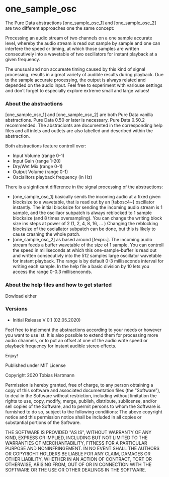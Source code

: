 # one_sample_osc



The Pure Data abstractions [one_sample_osc_1] and [one_sample_osc_2] are two different approaches one the same concept:

Processing an audio stream of two channels on a one sample accurate level, whereby the audio stream is read out sample by sample and one can interfere the speed or timing, at which those samples are written consecutively into a wavetable of two oscillators for instant playback at a given frequency. 

The unusual and non accureate timing caused by this kind of signal processing, results in a great variety of audible results during playback. Due to the sample accurate processing, the output is always related and depended on the audio input. Feel free to experiment with variouse settings and don’t forget to especially explore extreme small and large values!



### About the abstractions 

[one_sample_osc_1] and [one_sample_osc_2] are both Pure Data vanilla abstractions. 
Pure Data 0.50 or later is necessary. Pure Data 0.50.2 recommended.
The abstracionts are documented in the corresponding help files and all inlets and outlets are also labelled and described within the abstraction.

Both abstractions feature controll over:

- Input Volume (range 0-1)
- Input Gain (range 1-20)
- Dry/Wet Mix (range 0-1)
- Output Volume (range 0-1)
- Oscialltors playback frequency (in Hz)

There is a siginficant difference in the signal processing of the abstractions:

- [one_sample_osc_1] basically sends the incoming audio at a fixed given blocksize to a wavetable, that is read out by an [tabosc4~] oscillator instantly. The initial blocksize for sending the incoming audio stream is 1 sample, and the oscillaor subpatch is always reblocked to 1 sample blocksize (and 8 times oversampling). You can change the writing block size ins steps at power of 2 (1, 2, 4, 8, 16, … ) Changing the reblocking blocksize of the osciallator subpatch can be done, but this is likely to cause crashing the whole patch. 
- [one_sample_osc_2] as based around [fexpr~]. The incoming audio stream feeds a buffer wavetable of the size of 1 sample. You can controll the speed in milliseconds at which this one-sample-buffer is read out and written consecutivly into the 512 samples large oscillator wavetable for instant playback. The range is by default 0-3 milliseconds interval for writing each sample. In the help file a basic division by 10 lets you access the range 0-0.3 millisenconds.



### About the help files and how to get started

Dowload either 



### Versions

- Initial Release V 0.1 (02.05.2020)





Feel free to inplement the abstractions according to your needs or however you want to use ist.
It is also possible to extend them for processing more audio channels, or to put an offset at one of the audio write speed or playback frequency for instant audible stereo effects. 

Enjoy!











Published under MIT License

Copyright 2020 Tobias Hartmann 

Permission is hereby granted, free of charge, to any person obtaining a copy of this software and associated documentation files (the "Software"), to deal in the Software without restriction, including without limitation the rights to use, copy, modify, merge, publish, distribute, sublicense, and/or sell copies of the Software, and to permit persons to whom the Software is furnished to do so, subject to the following conditions: The above copyright notice and this permission notice shall be included in all copies or substantial portions of the Software. 

THE SOFTWARE IS PROVIDED "AS IS", WITHOUT WARRANTY OF ANY KIND, EXPRESS OR IMPLIED, INCLUDING BUT NOT LIMITED TO THE WARRANTIES OF MERCHANTABILITY, FITNESS FOR A PARTICULAR PURPOSE AND NONINFRINGEMENT. IN NO EVENT SHALL THE AUTHORS OR COPYRIGHT HOLDERS BE LIABLE FOR ANY CLAIM, DAMAGES OR OTHER LIABILITY, WHETHER IN AN ACTION OF CONTRACT, TORT OR OTHERWISE, ARISING FROM, OUT OF OR IN CONNECTION WITH THE SOFTWARE OR THE USE OR OTHER DEALINGS IN THE SOFTWARE.